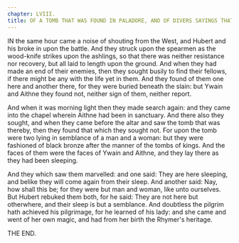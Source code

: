 ```yaml
---
chapter: LVIII.
title: OF A TOMB THAT WAS FOUND IN PALADORE, AND OF DIVERS SAYINGS THAT WERE HEARD CONCERNING IT.
---
```

IN the same hour came a noise of shouting from the West, and Hubert and his broke in upon the battle. And they struck upon the spearmen as the wood-knife strikes upon the ashlings, so that there was neither resistance nor recovery, but all laid to length upon the ground. And when they had made an end of their enemies, then they sought busily to find their fellows, if there might be any with the life yet in them. And they found of them one here and another there, for they were buried beneath the slain: but Ywain and Aithne they found not, neither sign of them, neither report.

And when it was morning light then they made search again: and they came into the chapel wherein Aithne had been in sanctuary. And there also they sought, and when they came before the altar and saw the tomb that was thereby, then they found that which they sought not. For upon the tomb were two lying in semblance of a man and a woman: but they were fashioned of black bronze after the manner of the tombs of kings. And the faces of them were the faces of Ywain and Aithne, and they lay there as they had been sleeping.

And they which saw them marvelled: and one said: They are here sleeping, and belike they will come again from their sleep. And another said: Nay, how shall this be; for they were but man and woman, like unto ourselves. But Hubert rebuked them both, for he said: They are not here but otherwhere, and their sleep is but a semblance. And doubtless the pilgrim hath achieved his pilgrimage, for he learned of his lady: and she came and went of her own magic, and had from her birth the Rhymer's heritage.

<div class="the-end">THE END.</div>
